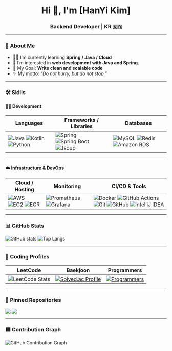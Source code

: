 <h1 align="center">Hi 👋, I'm [HanYi Kim]</h1>
<h3 align="center">Backend Developer | KR 🇰🇷</h3>

---

### 📌 About Me
- 👨‍💻 I’m currently learning **Spring / Java / Cloud**
- 🌱 I’m interested in **web development with Java and Spring**.  
- 🎯 My Goal: **Write clean and scalable code**
- ✨ My motto: *“Do not hurry, but do not stop.”*

---

### 🛠 Skills

#### 👨‍💻 Development
| Languages | Frameworks / Libraries | Databases |
|-----------|-------------------------|-----------|
| ![Java](https://img.shields.io/badge/Java-007396?style=for-the-badge&logo=openjdk&logoColor=white) ![Kotlin](https://img.shields.io/badge/Kotlin-7F52FF?style=for-the-badge&logo=kotlin&logoColor=white) ![Python](https://img.shields.io/badge/Python-3776AB?style=for-the-badge&logo=python&logoColor=white) | ![Spring](https://img.shields.io/badge/Spring-6DB33F?style=for-the-badge&logo=spring&logoColor=white) ![Spring Boot](https://img.shields.io/badge/Spring_Boot-6DB33F?style=for-the-badge&logo=springboot&logoColor=white) ![Jsoup](https://img.shields.io/badge/Jsoup-FF6600?style=for-the-badge&logo=java&logoColor=white) | ![MySQL](https://img.shields.io/badge/MySQL-4479A1?style=for-the-badge&logo=mysql&logoColor=white) ![Redis](https://img.shields.io/badge/Redis-DC382D?style=for-the-badge&logo=redis&logoColor=white) ![Amazon RDS](https://img.shields.io/badge/Amazon_RDS-527FFF?style=for-the-badge&logo=amazonrds&logoColor=white) |

---

#### ☁️ Infrastructure & DevOps
| Cloud / Hosting | Monitoring | CI/CD & Tools |
|-----------------|------------|----------------|
| ![AWS](https://img.shields.io/badge/AWS-232F3E?style=for-the-badge&logo=amazonaws&logoColor=white) ![EC2](https://img.shields.io/badge/AWS_EC2-FF9900?style=for-the-badge&logo=amazonec2&logoColor=white) ![ECR](https://img.shields.io/badge/AWS_ECR-FF9900?style=for-the-badge&logo=amazonecr&logoColor=white) | ![Prometheus](https://img.shields.io/badge/Prometheus-E6522C?style=for-the-badge&logo=prometheus&logoColor=white) ![Grafana](https://img.shields.io/badge/Grafana-F46800?style=for-the-badge&logo=grafana&logoColor=white) | ![Docker](https://img.shields.io/badge/Docker-2496ED?style=for-the-badge&logo=docker&logoColor=white) ![GitHub Actions](https://img.shields.io/badge/GitHub_Actions-2088FF?style=for-the-badge&logo=githubactions&logoColor=white) ![Git](https://img.shields.io/badge/Git-F05032?style=for-the-badge&logo=git&logoColor=white) ![GitHub](https://img.shields.io/badge/GitHub-181717?style=for-the-badge&logo=github&logoColor=white) ![IntelliJ IDEA](https://img.shields.io/badge/IntelliJ_IDEA-000000?style=for-the-badge&logo=intellij-idea&logoColor=white) |



---

### 📊 GitHub Stats
![GitHub stats](https://github-readme-stats.vercel.app/api?username=kim-hani&show_icons=true&theme=radical)
![Top Langs](https://github-readme-stats.vercel.app/api/top-langs/?username=kim-hani&layout=compact&theme=radical)

---

### 🎯 Coding Profiles

| LeetCode | Baekjoon | Programmers |
|----------|----------|-------------|
| ![LeetCode Stats](https://leetcard.jacoblin.cool/owteno?theme=dark&font=Karma&ext=activity) | [![Solved.ac Profile](http://mazassumnida.wtf/api/v2/generate_badge?boj=h_ani99)](https://solved.ac/h_ani99/) | [![Programmers](https://img.shields.io/badge/Programmers-000000?style=for-the-badge&logo=java&logoColor=white)](https://school.programmers.co.kr/users/rlahani99@gmail.com) |


---

### 📌 Pinned Repositories
<a href="https://github.com/kim-hani/portforu">
  <img align="center" src="https://github-readme-stats.vercel.app/api/pin/?username=kim-hani&repo=portforu&theme=radical" />
</a>
<a href="https://github.com/kim-hani/tech-interview-study">
  <img align="center" src="https://github-readme-stats.vercel.app/api/pin/?username=kim-hani&repo=tech-interview-study&theme=radical" />
</a>

---

### 🟩 Contribution Graph
![GitHub Contribution Graph](https://github-readme-activity-graph.vercel.app/graph?username=kim-hani&theme=react-dark&bg_color=20232a&hide_border=true)

